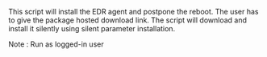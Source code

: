 This script will install the EDR agent and postpone the reboot.
The user has to give the package hosted download link. The script will download and install it silently using silent parameter installation.

Note : Run as logged-in user